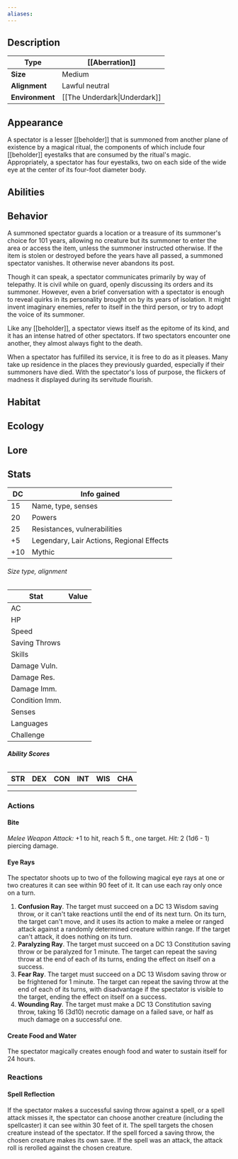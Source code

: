```yaml
---
aliases:
---
```

## Description
| **Type**        | [[Aberration]]               |
| --------------- | ---------------------------- |
| **Size**        | Medium                       |
| **Alignment**   | Lawful neutral               |
| **Environment** | [[The Underdark\|Underdark]] |
## Appearance
A spectator is a lesser [[beholder]] that is summoned from another plane of existence by a magical ritual, the components of which include four [[beholder]] eyestalks that are consumed by the ritual's magic. Appropriately, a spectator has four eyestalks, two on each side of the wide eye at the center of its four-foot diameter body.
## Abilities

## Behavior
A summoned spectator guards a location or a treasure of its summoner's choice for 101 years, allowing no creature but its summoner to enter the area or access the item, unless the summoner instructed otherwise. If the item is stolen or destroyed before the years have all passed, a summoned spectator vanishes. It otherwise never abandons its post.

Though it can speak, a spectator communicates primarily by way of telepathy. It is civil while on guard, openly discussing its orders and its summoner. However, even a brief conversation with a spectator is enough to reveal quirks in its personality brought on by its years of isolation. It might invent imaginary enemies, refer to itself in the third person, or try to adopt the voice of its summoner.

Like any [[beholder]], a spectator views itself as the epitome of its kind, and it has an intense hatred of other spectators. If two spectators encounter one another, they almost always fight to the death.

When a spectator has fulfilled its service, it is free to do as it pleases. Many take up residence in the places they previously guarded, especially if their summoners have died. With the spectator's loss of purpose, the flickers of madness it displayed during its servitude flourish.
## Habitat

## Ecology

## Lore

## Stats
| **DC** | **Info gained**                           |
| ------ | ----------------------------------------- |
| 15     | Name, type, senses                        |
| 20     | Powers                                    |
| 25     | Resistances, vulnerabilities              |
| +5     | Legendary, Lair Actions, Regional Effects |
| +10    | Mythic                                    |
###### *Size type, alignment*
| Stat           | Value |
| -------------- | ----- |
| AC             |       |
| HP             |       |
| Speed          |       |
| Saving Throws  |       |
| Skills         |       |
| Damage Vuln.   |       |
| Damage Res.    |       |
| Damage Imm.    |       |
| Condition Imm. |       |
| Senses         |       |
| Languages      |       |
| Challenge      |       |
###### **Ability Scores**
| STR | DEX | CON | INT | WIS | CHA |
|:---:|:---:|:---:|:---:|:---:|:---:|
|     |     |     |     |     |     |
|     |     |     |     |     |     |
### Actions
#### Bite
_Melee Weapon Attack:_ +1 to hit, reach 5 ft., one target. 
_Hit:_ 2 (1d6 - 1) piercing damage.
#### Eye Rays
The spectator shoots up to two of the following magical eye rays at one or two creatures it can see within 90 feet of it. It can use each ray only once on a turn.
1. **Confusion Ray**. The target must succeed on a DC 13 Wisdom saving throw, or it can't take reactions until the end of its next turn. On its turn, the target can't move, and it uses its action to make a melee or ranged attack against a randomly determined creature within range. If the target can't attack, it does nothing on its turn.    
2. **Paralyzing Ray**. The target must succeed on a DC 13 Constitution saving throw or be paralyzed for 1 minute. The target can repeat the saving throw at the end of each of its turns, ending the effect on itself on a success.
3. **Fear Ray**. The target must succeed on a DC 13 Wisdom saving throw or be frightened for 1 minute. The target can repeat the saving throw at the end of each of its turns, with disadvantage if the spectator is visible to the target, ending the effect on itself on a success.
4. **Wounding Ray**. The target must make a DC 13 Constitution saving throw, taking 16 (3d10) necrotic damage on a failed save, or half as much damage on a successful one.
#### Create Food and Water
The spectator magically creates enough food and water to sustain itself for 24 hours.
### Reactions
#### Spell Reflection
If the spectator makes a successful saving throw against a spell, or a spell attack misses it, the spectator can choose another creature (including the spellcaster) it can see within 30 feet of it. The spell targets the chosen creature instead of the spectator. If the spell forced a saving throw, the chosen creature makes its own save. If the spell was an attack, the attack roll is rerolled against the chosen creature.